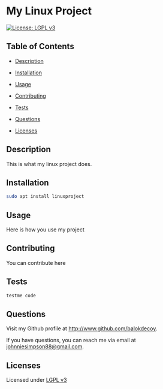 # My Linux Project

  [![License: LGPL v3](https://img.shields.io/badge/License-LGPL%20v3-blue.svg)](https://www.gnu.org/licenses/lgpl-3.0)

  ## Table of Contents

  - [Description](#description)

  - [Installation](#installation)

  - [Usage](#usage)

  - [Contributing](#contributing)

  - [Tests](#tests)

  - [Questions](#questions)

  - [Licenses](#licenses)

  ## Description

  This is what my linux project does.

  ## Installation

  ```bash
  sudo apt install linuxproject
  ```
  ## Usage

  Here is how you use my project

  ## Contributing

  You can contribute here

  ## Tests

  ```bash
  testme code

  ```
  ## Questions

  Visit my Github profile at http://www.github.com/balokdecoy.

  If you have questions, you can reach me via email at johnniesimpson88@gmail.com.

  ## Licenses
 Licensed under [LGPL v3](https://www.gnu.org/licenses/lgpl-3.0)

